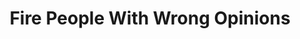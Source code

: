 ---
title: Fire People With Wrong Opinions
layout: video
cat: videos
cat2: commentary
ytid: lti7RLqvg0g
---